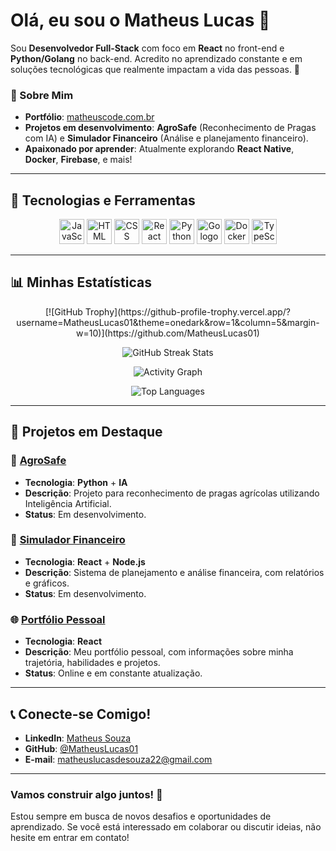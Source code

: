 # Olá, eu sou o Matheus Lucas 👋

Sou **Desenvolvedor Full-Stack** com foco em **React** no front-end e **Python/Golang** no back-end. Acredito no aprendizado constante e em soluções tecnológicas que realmente impactam a vida das pessoas. 🚀

### 🔹 Sobre Mim
- **Portfólio**: [matheuscode.com.br](https://matheuscode.com.br)
- **Projetos em desenvolvimento**: **AgroSafe** (Reconhecimento de Pragas com IA) e **Simulador Financeiro** (Análise e planejamento financeiro).
- **Apaixonado por aprender**: Atualmente explorando **React Native**, **Docker**, **Firebase**, e mais!

---

## 🚀 Tecnologias e Ferramentas

<div align="center">
  <img src="https://skillicons.dev/icons?i=js" height="40" alt="JavaScript logo" />
  <img src="https://skillicons.dev/icons?i=html" height="40" alt="HTML logo" />
  <img src="https://skillicons.dev/icons?i=css" height="40" alt="CSS logo" />
  <img src="https://skillicons.dev/icons?i=react" height="40" alt="React logo" />
  <img src="https://skillicons.dev/icons?i=python" height="40" alt="Python logo" />
  <img src="https://skillicons.dev/icons?i=go" height="40" alt="Go logo" />
  <img src="https://skillicons.dev/icons?i=docker" height="40" alt="Docker logo" />
  <img src="https://skillicons.dev/icons?i=typescript" height="40" alt="TypeScript logo" />
</div>

---

## 📊 Minhas Estatísticas

<div align="center">
  <!-- Troféus de conquistas -->
  [![GitHub Trophy](https://github-profile-trophy.vercel.app/?username=MatheusLucas01&theme=onedark&row=1&column=5&margin-w=10)](https://github.com/MatheusLucas01)
  
  <!-- Contagem de dias consecutivos -->
  ![GitHub Streak Stats](https://github-readme-streak-stats.herokuapp.com/?user=MatheusLucas01&theme=dark&hide_border=true)
  
  <!-- Gráfico de atividade -->
  <img src="https://activity-graph.herokuapp.com/graph?username=MatheusLucas01&theme=github&hide_border=true" alt="Activity Graph" />

  <!-- Linguagens mais usadas -->
  ![Top Languages](https://github-readme-stats.vercel.app/api/top-langs/?username=MatheusLucas01&layout=compact&theme=onedark&hide_border=true)
</div>

---

## 📖 Projetos em Destaque

### 🚜 **[AgroSafe](https://github.com/MatheusLucas01/agrosafe)**
- **Tecnologia**: **Python** + **IA**
- **Descrição**: Projeto para reconhecimento de pragas agrícolas utilizando Inteligência Artificial.
- **Status**: Em desenvolvimento.

### 💼 **[Simulador Financeiro](https://github.com/MatheusLucas01/simulador-financeiro)**
- **Tecnologia**: **React** + **Node.js**
- **Descrição**: Sistema de planejamento e análise financeira, com relatórios e gráficos.
- **Status**: Em desenvolvimento.

### 🌐 **[Portfólio Pessoal](https://matheuscode.com.br)**
- **Tecnologia**: **React**
- **Descrição**: Meu portfólio pessoal, com informações sobre minha trajetória, habilidades e projetos.
- **Status**: Online e em constante atualização.

---

## 📞 Conecte-se Comigo!

- **LinkedIn**: [Matheus Souza](https://linkedin.com/in/matheussouza1s)
- **GitHub**: [@MatheusLucas01](https://github.com/MatheusLucas01)
- **E-mail**: [matheuslucasdesouza22@gmail.com](mailto:matheuslucasdesouza22@gmail.com)

---

### Vamos construir algo juntos! 🚀
Estou sempre em busca de novos desafios e oportunidades de aprendizado. Se você está interessado em colaborar ou discutir ideias, não hesite em entrar em contato!
